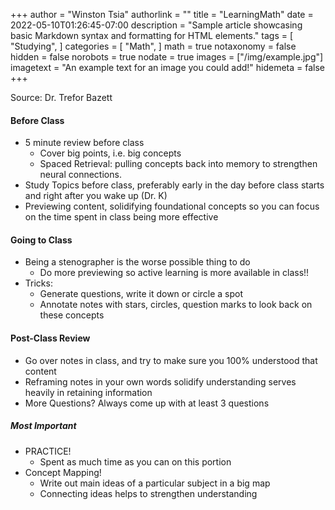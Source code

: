 +++
author = "Winston Tsia"
authorlink = ""
title = "LearningMath"
date = 2022-05-10T01:26:45-07:00
description = "Sample article showcasing basic Markdown syntax and formatting for HTML elements."
tags = [
    "Studying",
]
categories = [
    "Math",
]
math = true
notaxonomy = false
hidden = false
norobots = true
nodate = true
images = ["/img/example.jpg"]
imagetext = "An example text for an image you could add!"
hidemeta = false
+++

Source: Dr. Trefor Bazett

#### Before Class
- 5 minute review before class
    - Cover big points, i.e. big concepts 
    - Spaced Retrieval: pulling concepts back into memory to strengthen neural connections.
- Study Topics before class, preferably early in the day before class starts and right after you wake up (Dr. K)
- Previewing content, solidifying foundational concepts so you can focus on the time spent in class being more effective

#### Going to Class
- Being a stenographer is the worse possible thing to do
    - Do more previewing so active learning is more available in class!!
- Tricks:
    - Generate questions, write it down or circle a spot
    - Annotate notes with stars, circles, question marks to look back on these concepts

#### Post-Class Review
- Go over notes in class, and try to make sure you 100% understood that content
- Reframing notes in your own words solidify understanding serves heavily in retaining information
- More Questions? Always come up with at least 3 questions

##### Most Important
- PRACTICE!
    - Spent as much time as you can on this portion
- Concept Mapping!
    - Write out main ideas of a particular subject in a big map
    - Connecting ideas helps to strengthen understanding


